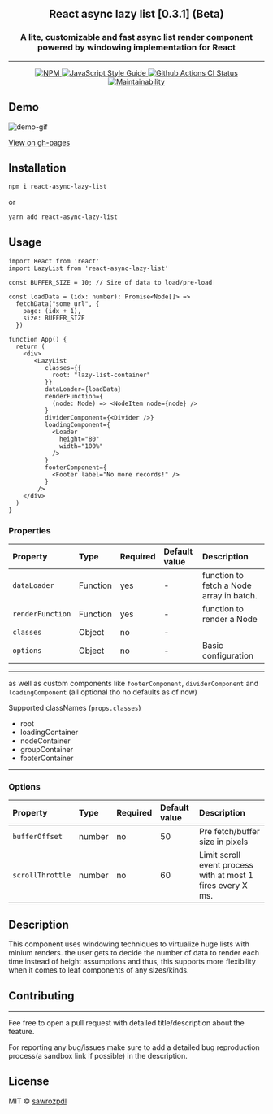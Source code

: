 <h2 align='center'>
 React async lazy list [0.3.1] (Beta)
</h2>

<h3 align='center'>
A lite, customizable and fast async list render component powered by windowing implementation for React 
</h3>

---

<p align="center">
  <a href="https://www.npmjs.com/package/react-async-lazy-list">
    <img alt= "NPM" src="https://img.shields.io/npm/v/react-async-lazy-list.svg">
  </a>
  <a href="https://standardjs.com">
    <img alt="JavaScript Style Guide" src="https://img.shields.io/badge/code_style-standard-brightgreen.svg">
  </a>
  <a href="https://github.com/sawrozpdl/react-async-lazy-list/actions?query=workflow%3A%22Node.js+CI%22">
    <img alt="Github Actions CI Status" src="https://github.com/sawrozpdl/react-async-lazy-list/actions/workflows/main.yml/badge.svg">
  </a>
  <a href="https://codeclimate.com/github/sawrozpdl/react-async-lazy-list/maintainability">
    <img alt= "Maintainability" src="https://api.codeclimate.com/v1/badges/a99a88d28ad37a79dbf6/maintainability">
  </a>
</p>

## Demo

![demo-gif](https://media1.tenor.com/images/9b11aebc9852b575a2eb5f8505403a30/tenor.gif)

[View on gh-pages](https://sawrozpdl.github.io/react-async-lazy-list)
## Installation

```bash
npm i react-async-lazy-list
```

or

```bash
yarn add react-async-lazy-list
```

## Usage

```tsx
import React from 'react'
import LazyList from 'react-async-lazy-list'

const BUFFER_SIZE = 10; // Size of data to load/pre-load

const loadData = (idx: number): Promise<Node[]> =>
  fetchData("some_url", {
    page: (idx + 1),
    size: BUFFER_SIZE 
  })

function App() {
  return (
    <div>
       <LazyList
          classes={{
            root: "lazy-list-container"
          }}
          dataLoader={loadData}
          renderFunction={
            (node: Node) => <NodeItem node={node} />
          }
          dividerComponent={<Divider />}
          loadingComponent={
            <Loader
              height="80"
              width="100%"
            />
          }
          footerComponent={
            <Footer label="No more records!" />
          }
        />
    </div>
  )
}
```

### Properties

Property | Type | Required | Default value | Description
:--- | :--- | :--- | :--- | :---
`dataLoader`|Function|yes|-|function to fetch a Node array in batch.
`renderFunction`|Function|yes|-|function to render a Node
`classes`|Object|no|-|
`options`|Object|no|-| Basic configuration


-----
as well as custom components like 
`footerComponent`, `dividerComponent` and `loadingComponent`  (all optional tho no defaults as of now)

Supported classNames (`props.classes`)
- root
- loadingContainer
- nodeContainer
- groupContainer
- footerContainer

----

### Options
Property | Type | Required | Default value | Description
:--- | :--- | :--- | :--- | :---
`bufferOffset`|number|no|50|Pre fetch/buffer size in pixels
`scrollThrottle`|number|no|60|Limit scroll event process with at most 1 fires every X ms.

## Description
This component uses windowing techniques to virtualize huge lists with minium renders. the user gets to decide the number of data to render each time instead of height assumptions and thus, this supports more flexibility when it comes to leaf components of any sizes/kinds.

## Contributing
---

Fee free to open a pull request with detailed title/description about the feature.

For reporting any bug/issues make sure to add a detailed bug reproduction process(a sandbox link if possible) in the description.
## License

MIT © [sawrozpdl](https://github.com/sawrozpdl)